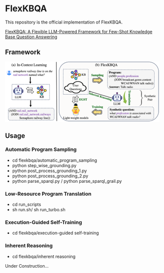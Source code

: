 # FlexKBQA 

This repository is the official implementation of FlexKBQA.

[FlexKBQA: A Flexible LLM-Powered Framework for Few-Shot Knowledge Base Question Answering](https://arxiv.org/abs/2308.12060)

## Framework
![image](https://github.com/leezythu/FlexKBQA/blob/main/figs/framework.png)

## Usage

### Automatic Program Sampling
* cd flexkbqa/automatic_program_sampling
* python step_wise_grounding.py
* python post_process_grounding_1.py
* python post_process_grounding_2.py
* python parse_sparql.py / python parse_sparql_grail.py

### Low-Resource Program Translation
* cd run_scripts
* sh run.sh/ sh run_turbo.sh

### Execution-Guided Self-Training
* cd flexkbqa/execution-guided self-training

### Inherent Reasoning
* cd flexkbqa/inherent reasoning

Under Construction...